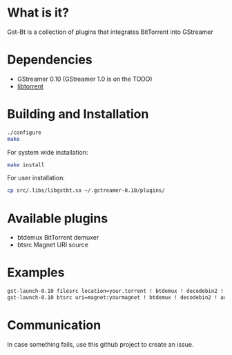 
What is it?
===========
Gst-Bt is a collection of plugins that integrates BitTorrent into GStreamer

Dependencies
============
+ GStreamer 0.10 (GStreamer 1.0 is on the TODO)
+ [libtorrent](http://www.rasterbar.com/products/libtorrent/)

Building and Installation
=========================
```bash
./configure
make
```

For system wide installation:
```bash
make install
```

For user installation:
```bash
cp src/.libs/libgstbt.so ~/.gstreamer-0.10/plugins/
```

Available plugins
=================
+ btdemux BitTorrent demuxer
+ btsrc Magnet URI source

Examples
========
```bash
gst-launch-0.10 filesrc location=your.torrent ! btdemux ! decodebin2 ! autovideosink
gst-launch-0.10 btsrc uri=magnet:yourmagnet ! btdemux ! decodebin2 ! autovideosink
```

Communication
=============
In case something fails, use this github project to create an issue.

